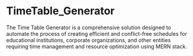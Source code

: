 # TimeTable_Generator
The Time Table Generator is a comprehensive solution designed to automate the process of creating efficient and conflict-free schedules for educational institutions, corporate organizations, and other entities requiring time management and resource optimization using MERN stack.
